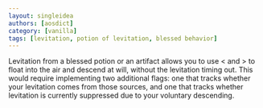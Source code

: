 ```yaml
---
layout: singleidea
authors: [aosdict]
category: [vanilla]
tags: [levitation, potion of levitation, blessed behavior]
---
```

Levitation from a blessed potion or an artifact allows you to use &lt; and &gt; to float into the air and descend at will, without the levitation timing out. This would require implementing two additional flags: one that tracks whether your levitation comes from those sources, and one that tracks whether levitation is currently suppressed due to your voluntary descending.
